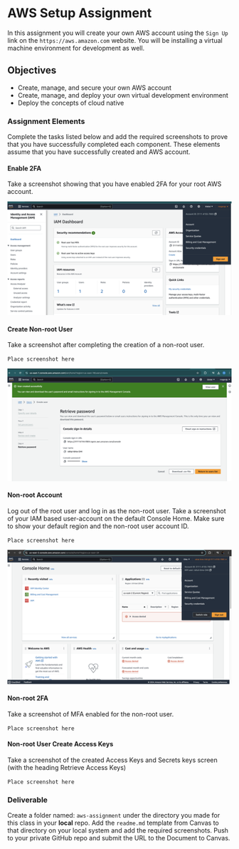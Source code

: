 # AWS Setup Assignment

In this assignment you will create your own AWS account using the `Sign Up` link on the `https://aws.amazon.com` website. You will be installing a virtual machine environment for development as well.

## Objectives 

* Create, manage, and secure your own AWS account
* Create, manage, and deploy your own virtual development environment
* Deploy the concepts of cloud native

### Assignment Elements

Complete the tasks listed below and add the required screenshots to prove that you have successfully completed each component. These elements assume that you have successfully created and AWS account.

#### Enable 2FA

Take a screenshot showing that you have enabled 2FA for your root AWS account.

![alt text](images/root-user-mfa.png)

#### Create Non-root User

Take a screenshot after completing the creation of a non-root user.

`Place screenshot here`


![alt text](images/create-non-root-account.png)

#### Non-root Account

Log out of the root user and log in as the non-root user. Take a screenshot of your IAM based user-account on the default Console Home. Make sure to show your default region and the non-root user account ID.

`Place screenshot here`

![alt text](images/non-root-account.png)

#### Non-root 2FA

Take a screenshot of MFA enabled for the non-root user.

`Place screenshot here`

#### Non-root User Create Access Keys

Take a screenshot of the created Access Keys and Secrets keys screen (with the heading Retrieve Access Keys)

`Place screenshot here`

### Deliverable

Create a folder named: `aws-assignment` under the directory you made for this class in your **local** repo. Add the `readme.md` template from Canvas to that directory on your local system and add the required screenshots.  Push to your private GitHub repo and submit the URL to the Document to Canvas.